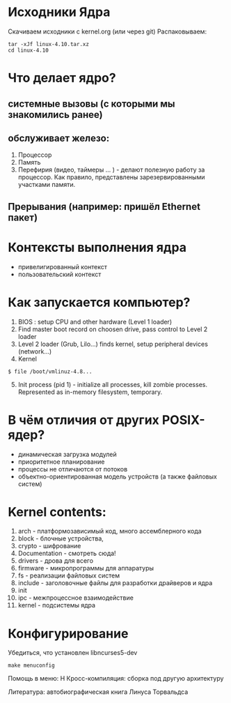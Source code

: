 # Исходники Ядра
Скачиваем исходники с kernel.org (или через git)
Распаковываем:
```
tar -xJf linux-4.10.tar.xz
cd linux-4.10
```
# Что делает ядро?
## системные вызовы (с которыми мы знакомились ранее)
## обслуживает железо:
1. Процессор
2. Память
3. Перефирия (видео, таймеры ... ) - делают полезную работу за процессор. Как правило, представлены зарезервированными участками памяти.
## Прерывания (например: пришёл Ethernet пакет) 


# Контексты выполнения ядра
* привелигированный контекст
* пользовательский контекст

# Как запускается компьютер? 
1. BIOS : setup CPU and other hardware (Level 1 loader)
2. Find master boot record on choosen drive, pass control to Level 2 loader
3. Level 2 loader (Grub, Lilo...) finds kernel, setup peripheral devices (network...)
4. Kernel 
```
$ file /boot/vmlinuz-4.8...
```
5. Init process (pid 1) - initialize all processes, kill zombie processes. Represented as in-memory filesystem, temporary.

# В чём отличия от других POSIX-ядер?
* динамическая загрузка модулей
* приоритетное планирование
* процессы не отличаются от потоков
* объектно-ориентированная модель устройств (а также файловых систем)

# Kernel contents:
1. arch - платформозависимый код, много ассемблерного кода
2. block - блочные устройства,  
3. crypto - шифрование
4. Documentation - смотреть сюда!
5. drivers - дрова для всего 
6. firmware - микропрограммы для аппаратуры
7. fs - реализации файловых систем
8. include - заголовочные файлы для разработки драйверов и ядра
9. init 
10. ipc - межпроцессное взаимодействие
11. kernel - подсистемы ядра


# Конфигурирование
Убедиться, что установлен libncurses5-dev
```
make menuconfig 
```
Помощь в меню: H
Кросс-компиляция: сборка под другую архитектуру


Литература: автобиографическая книга Линуса Торвальдса



